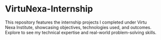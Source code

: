 # VirtuNexa-Internship
This repository features the internship projects I completed under Virtu Nexa Institute, showcasing objectives, technologies used, and outcomes. Explore to see my technical expertise and real-world problem-solving skills.
